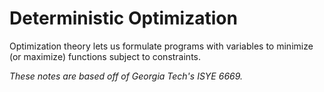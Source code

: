 # Deterministic Optimization

Optimization theory lets us formulate programs with variables to minimize (or maximize) functions subject to constraints. 

*These notes are based off of Georgia Tech's ISYE 6669.*
